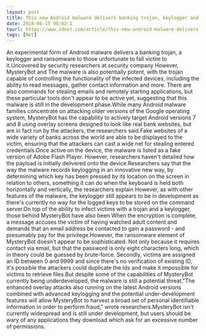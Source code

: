 ```yaml
---
layout: post
title: This new Android malware delivers banking trojan, keylogger and ransomware
date: 2018-06-15 00:02:1
tourl: https://www.zdnet.com/article/this-new-android-malware-delivers-banking-trojan-keylogger-and-ransomware/
tags: [Net]
---
```

An experimental form of Android malware delivers a banking trojan, a keylogger and ransomware to those unfortunate to fall victim to it.Uncovered by security researchers at security company However, MysteryBot and The malware is also potentially potent, with the trojan capable of controlling the functionality of the infected devices, including the ability to read messages, gather contact information and more. There are also commands for stealing emails and remotely starting applications, but these particular tools don't appear to be active yet, suggesting that this malware is still in the development phase.While many Android malware families concentrate on attacking older versions of the Google operating system, MysteryBot has the capability to actively target Android versions 7 and 8 using overlay screens designed to look like real bank websites, but are in fact run by the attackers, the researchers said.Fake websites of a wide variety of banks across the world are able to be displayed to the victim, ensuring that the attackers can cast a wide net for stealing entered credentials.Once active on the device, the malware is listed as a fake version of Adobe Flash Player. However, researchers haven't detailed how the payload is initially delivered onto the device.Researchers say that the way the malware records keylogging in an innovative new way, by determining which key has been pressed by its location on the screen in relation to others, something it can do when the keyboard is held both horizontally and vertically, the researchers explain However, as with other features of the malware, the keylogger still appears to be in development as there's currently no way for the logged keys to be stored on the command server.On top of the ability to infect victims with a trojan and a keylogger, those behind MysteryBot have also been When the encryption is complete, a message accuses the victim of having watched adult content and demands that an email address be contacted to gain a password - and presumably pay for the privilege.However, the ransomware element of MysteryBot doesn't appear to be sophisticated. Not only because it requires contact via email, but that the password is only eight characters long, which in theory could be guessed by brute-force. Secondly, victims are assigned an ID between 0 and 9999 and since there's no verification of existing ID, it's possible the attackers could duplicate the Ids and make it impossible for victims to retrieve files.But despite some of the capabilities of MysteryBot currently being underdeveloped, the malware is still a potential threat."The enhanced overlay attacks also running on the latest Android versions combined with advanced keylogging and the potential under-development features will allow MysteryBot to harvest a broad set of personal identifiable information in order to perform fraud," wrote researchers.MysteryBot isn't currently widespread and is still under development, but users should be wary of any applications they download which ask for an excessive number of permissions. 